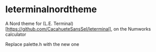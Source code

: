 # leterminalnordtheme
A Nord theme for (L.E. Terminal)[https://github.com/CacahueteSansSel/leterminal], on the Numworks calculator

Replace palette.h with the new one
